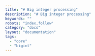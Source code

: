 ```yaml
---
title: "# Big integer processing"
description: "# Big integer processing"
keywords: ""
robots: "index,follow"
category: "docs"
layout: "documentation"
tags: 
  - "core"
  - "bigint"
---
```



